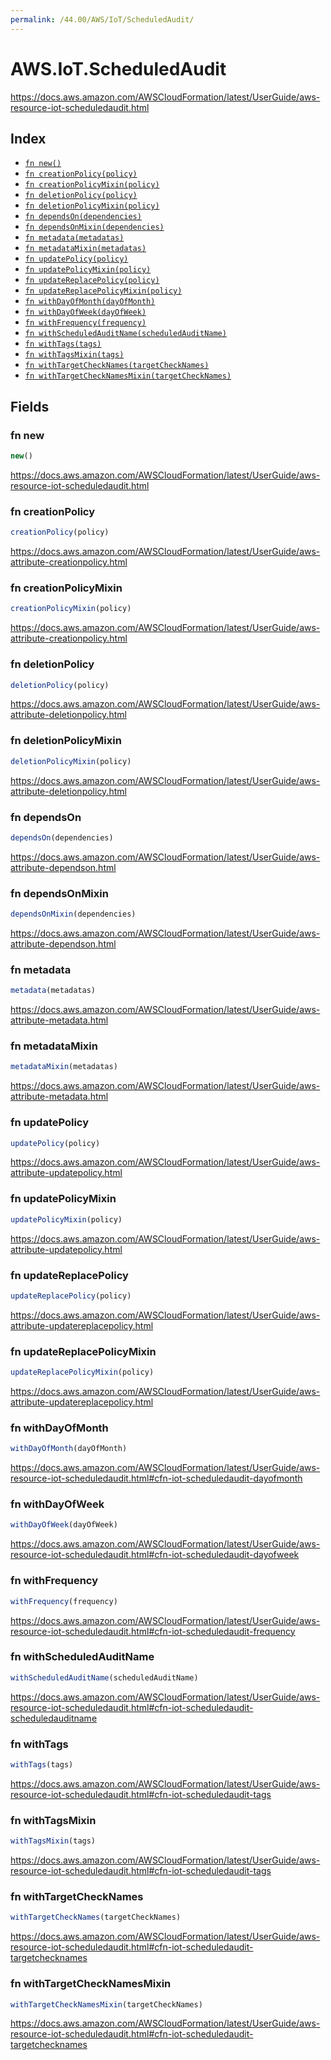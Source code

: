 ```yaml
---
permalink: /44.00/AWS/IoT/ScheduledAudit/
---
```


# AWS.IoT.ScheduledAudit

https://docs.aws.amazon.com/AWSCloudFormation/latest/UserGuide/aws-resource-iot-scheduledaudit.html

## Index

* [`fn new()`](#fn-new)
* [`fn creationPolicy(policy)`](#fn-creationpolicy)
* [`fn creationPolicyMixin(policy)`](#fn-creationpolicymixin)
* [`fn deletionPolicy(policy)`](#fn-deletionpolicy)
* [`fn deletionPolicyMixin(policy)`](#fn-deletionpolicymixin)
* [`fn dependsOn(dependencies)`](#fn-dependson)
* [`fn dependsOnMixin(dependencies)`](#fn-dependsonmixin)
* [`fn metadata(metadatas)`](#fn-metadata)
* [`fn metadataMixin(metadatas)`](#fn-metadatamixin)
* [`fn updatePolicy(policy)`](#fn-updatepolicy)
* [`fn updatePolicyMixin(policy)`](#fn-updatepolicymixin)
* [`fn updateReplacePolicy(policy)`](#fn-updatereplacepolicy)
* [`fn updateReplacePolicyMixin(policy)`](#fn-updatereplacepolicymixin)
* [`fn withDayOfMonth(dayOfMonth)`](#fn-withdayofmonth)
* [`fn withDayOfWeek(dayOfWeek)`](#fn-withdayofweek)
* [`fn withFrequency(frequency)`](#fn-withfrequency)
* [`fn withScheduledAuditName(scheduledAuditName)`](#fn-withscheduledauditname)
* [`fn withTags(tags)`](#fn-withtags)
* [`fn withTagsMixin(tags)`](#fn-withtagsmixin)
* [`fn withTargetCheckNames(targetCheckNames)`](#fn-withtargetchecknames)
* [`fn withTargetCheckNamesMixin(targetCheckNames)`](#fn-withtargetchecknamesmixin)

## Fields

### fn new

```ts
new()
```

https://docs.aws.amazon.com/AWSCloudFormation/latest/UserGuide/aws-resource-iot-scheduledaudit.html

### fn creationPolicy

```ts
creationPolicy(policy)
```

https://docs.aws.amazon.com/AWSCloudFormation/latest/UserGuide/aws-attribute-creationpolicy.html

### fn creationPolicyMixin

```ts
creationPolicyMixin(policy)
```

https://docs.aws.amazon.com/AWSCloudFormation/latest/UserGuide/aws-attribute-creationpolicy.html

### fn deletionPolicy

```ts
deletionPolicy(policy)
```

https://docs.aws.amazon.com/AWSCloudFormation/latest/UserGuide/aws-attribute-deletionpolicy.html

### fn deletionPolicyMixin

```ts
deletionPolicyMixin(policy)
```

https://docs.aws.amazon.com/AWSCloudFormation/latest/UserGuide/aws-attribute-deletionpolicy.html

### fn dependsOn

```ts
dependsOn(dependencies)
```

https://docs.aws.amazon.com/AWSCloudFormation/latest/UserGuide/aws-attribute-dependson.html

### fn dependsOnMixin

```ts
dependsOnMixin(dependencies)
```

https://docs.aws.amazon.com/AWSCloudFormation/latest/UserGuide/aws-attribute-dependson.html

### fn metadata

```ts
metadata(metadatas)
```

https://docs.aws.amazon.com/AWSCloudFormation/latest/UserGuide/aws-attribute-metadata.html

### fn metadataMixin

```ts
metadataMixin(metadatas)
```

https://docs.aws.amazon.com/AWSCloudFormation/latest/UserGuide/aws-attribute-metadata.html

### fn updatePolicy

```ts
updatePolicy(policy)
```

https://docs.aws.amazon.com/AWSCloudFormation/latest/UserGuide/aws-attribute-updatepolicy.html

### fn updatePolicyMixin

```ts
updatePolicyMixin(policy)
```

https://docs.aws.amazon.com/AWSCloudFormation/latest/UserGuide/aws-attribute-updatepolicy.html

### fn updateReplacePolicy

```ts
updateReplacePolicy(policy)
```

https://docs.aws.amazon.com/AWSCloudFormation/latest/UserGuide/aws-attribute-updatereplacepolicy.html

### fn updateReplacePolicyMixin

```ts
updateReplacePolicyMixin(policy)
```

https://docs.aws.amazon.com/AWSCloudFormation/latest/UserGuide/aws-attribute-updatereplacepolicy.html

### fn withDayOfMonth

```ts
withDayOfMonth(dayOfMonth)
```

https://docs.aws.amazon.com/AWSCloudFormation/latest/UserGuide/aws-resource-iot-scheduledaudit.html#cfn-iot-scheduledaudit-dayofmonth

### fn withDayOfWeek

```ts
withDayOfWeek(dayOfWeek)
```

https://docs.aws.amazon.com/AWSCloudFormation/latest/UserGuide/aws-resource-iot-scheduledaudit.html#cfn-iot-scheduledaudit-dayofweek

### fn withFrequency

```ts
withFrequency(frequency)
```

https://docs.aws.amazon.com/AWSCloudFormation/latest/UserGuide/aws-resource-iot-scheduledaudit.html#cfn-iot-scheduledaudit-frequency

### fn withScheduledAuditName

```ts
withScheduledAuditName(scheduledAuditName)
```

https://docs.aws.amazon.com/AWSCloudFormation/latest/UserGuide/aws-resource-iot-scheduledaudit.html#cfn-iot-scheduledaudit-scheduledauditname

### fn withTags

```ts
withTags(tags)
```

https://docs.aws.amazon.com/AWSCloudFormation/latest/UserGuide/aws-resource-iot-scheduledaudit.html#cfn-iot-scheduledaudit-tags

### fn withTagsMixin

```ts
withTagsMixin(tags)
```

https://docs.aws.amazon.com/AWSCloudFormation/latest/UserGuide/aws-resource-iot-scheduledaudit.html#cfn-iot-scheduledaudit-tags

### fn withTargetCheckNames

```ts
withTargetCheckNames(targetCheckNames)
```

https://docs.aws.amazon.com/AWSCloudFormation/latest/UserGuide/aws-resource-iot-scheduledaudit.html#cfn-iot-scheduledaudit-targetchecknames

### fn withTargetCheckNamesMixin

```ts
withTargetCheckNamesMixin(targetCheckNames)
```

https://docs.aws.amazon.com/AWSCloudFormation/latest/UserGuide/aws-resource-iot-scheduledaudit.html#cfn-iot-scheduledaudit-targetchecknames